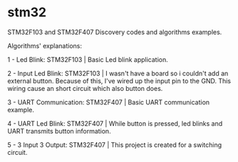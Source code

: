 # stm32
STM32F103 and STM32F407 Discovery codes and algorithms examples.

Algorithms' explanations:

1 - Led Blink: STM32F103 | Basic Led blink application. 


2 - Input Led Blink: STM32F103 | I wasn't have a board so i couldn't add an external button.
Because of this, I've wired up the input pin to the GND. This wiring cause an short circuit which also button does.


3 - UART Communication: STM32F407 | Basic UART communication example.


4 - UART Led Blink: STM32F407 | While button is pressed, led blinks and UART transmits button information. 


5 - 3 Input 3 Output: STM32F407 | This project is created for a switching circuit.
